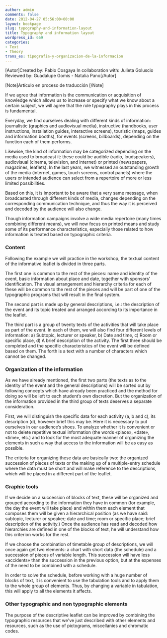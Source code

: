 ```yaml
---
author: admin
comments: false
date: 2012-04-27 05:56:00+00:00
layout: bookpage
slug: typography-and-information-layout
title: Typography and information layout
wordpress_id: 669
categories:
- Text
- Theory
trans_es: tipografia-y-organizacion-de-la-informacion
---
```


[Autor]Created by: Pablo Cosgaya In collaboration with: Julieta Goluscio Reviewed by: Guadalupe Gomis - Natalia Pano[/Autor]

[Note]Artículo en proceso de traducción [/Note]

If we agree that information is the communication or acquisition of knowledge which allows us to increase or specify what we know about a certain subject, we will agree that the role typography plays in this process is fundamental. 

Everyday, we find ourselves dealing with different kinds of information: journalistic (graphics and audiovisual media), instructive (handbooks, user instructions, installation guides, interactive screens), touristic (maps, guides and information booths), for events (screens, billboards), depending on the function each of them performs.  

Likewise, the kind of information may be categorized depending on the media used to broadcast it: these could be audible (radio, loudspeakers), audiovisual (cinema, television, and internet) or printed (newspapers, magazines, leaflets). In the last years, we witnessed an outstanding growth of the media (internet, games, touch screens, control panels) where the users or intended audience can select from a repertoire of more or less limited possibilities. 

Based on this, it is important to be aware that a very same message, when broadcasted through different kinds of media, changes depending on the corresponding communication technique, and thus the way it is perceived and decoded by the audience will also change. 

Though information campaigns involve a wide media repertoire (many times combining different means), we will now focus on printed means and study some of its performance characteristics, especially those related to how information is treated based on typographic criteria.



### Content


Following the example we will practice in the workshop, the textual content of the informative leaflet is divided in three parts. 

The first one is common to the rest of the pieces: name and identity of the event, basic information about place and date, together with sponsors’ identification. The visual arrangement and hierarchy criteria for each of these will be common to the rest of the pieces and will be part of one of the typographic programs that will result in the final system. 

The second part is made up by general descriptions, i.e.: the description of the event and its topic treated and arranged according to its importance in the leaflet. 

The third part is a group of twenty texts of the activities that will take place as part of the event. In each of them, we will also find four different levels of information: a) Subtopic, lecturer or speaker, b) Date and time, c) Room or specific place, d) A brief description of the activity. The first three should be completed and the specific characteristics of the event will be defined based on them. The forth is a text with a number of characters which cannot be changed.


### Organization of the information


As we have already mentioned, the first two parts (the texts as to the identity of the event and the general descriptions) will be sorted out by following concepts which have already been practiced and the method for doing so will be left to each student’s own discretion. But the organization of the information provided in the third group of texts deserves a separate consideration.  

First, we will distinguish the specific data for each activity (a, b and c), its description (d), however brief this may be. Here it is necessary to put ourselves in our audience’s shoes. To analyze whether it is convenient or not to delete repetitive textual information (the words «place», «date», «time», etc.) and to look for the most adequate manner of organizing the elements in such a way that access to the information will be as easy as possible.  

The criteria for organizing these data are basically two: the organized succession of pieces of texts or the making up of a multiple-entry schedule where the data must be short and will make reference to the descriptions, which will be placed in a different part of the leaflet.


### Graphic tools


If we decide on a succession of blocks of text, these will be organized and grouped according to the information they have in common (for example, the day the event will take place) and within them each element that composes them will be given a hierarchical position (as we have said: subtopic, lecturer or speaker; date and time; room or specific place; brief description of the activity.) Once the audience has read and decoded how hierarchies are defined in one of the blocks of text, he will understand how this criterion works for the rest.  

If we choose the combination of timetable group of descriptions, we will once again get two elements: a chart with short data (the schedule) and a succession of pieces of variable length. This succession will have less «accidents» than the succession in the previous option, but at the expenses of the need to be combined with a schedule. 

In order to solve the schedule, before working with a huge number of blocks of text, it is convenient to use the tabulation tools and to apply them to the whole group of elements. Thus, by changing a variable in tabulation, this will apply to all the elements it affects.


### Other typographic and non typographic elements


The purpose of the descriptive leaflet can be improved by combining the typographic resources that we've just described with other elements and resources, such as the use of pictograms, miscellanies and chromatic codes.
